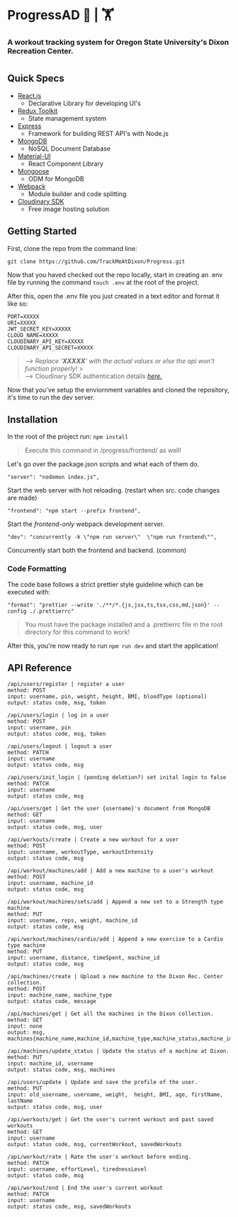 # ProgressAD 🏃 | 🏋️

### A workout tracking system for Oregon State University's Dixon Recreation Center.

#

## Quick Specs

- [React.js](https://reactjs.org/)
  - Declarative Library for developing UI's
- [Redux Toolkit](https://redux-toolkit.js.org/)
  - State management system
- [Express](https://expressjs.com/)
  - Framework for building REST API's with Node.js
- [MongoDB](https://www.mongodb.com/what-is-mongodb)
  - NoSQL Document Database
- [Material-UI](https://mui.com/)
  - React Component Library
- [Mongoose](https://mongoosejs.com/)
  - ODM for MongoDB
- [Webpack](https://webpack.js.org/)
  - Module builder and code splitting
- [Cloudinary SDK](https://cloudinary.com/documentation/node_integration)
  - Free image hosting solution

## Getting Started

First, clone the repo from the command line:

    git clone https://github.com/TrackMeAtDixon/Progress.git

Now that you haved checked out the repo locally, start in creating an .env file by running the command `touch .env` at the root of the project.

After this, open the .env file you just created in a text editor and format it like so:

```
PORT=XXXXX
URI=XXXXX
JWT_SECRET_KEY=XXXXX
CLOUD_NAME=XXXXX
CLOUDINARY_API_KEY=XXXXX
CLOUDINARY_API_SECRET=XXXXX
```

> _--> Replace '**XXXXX**' with the actual values or else the api won't function properly!_ > <br>--> Cloudinary SDK authentication details _[here.](https://cloudinary.com/documentation/node_integration#setting_configuration_parameters_globally)_

Now that you've setup the enviornment variables and cloned the repository, it's time to run the dev server.

## Installation

In the root of the project run:
`npm install`

> Execute this command in /progress/frontend/ as well!

Let's go over the package.json scripts and what each of them do.

    "server": "nodemon index.js",

Start the web server with hot reloading. (restart when src. code changes are made)

    "frontend": "npm start --prefix frontend",

Start the _frontend-only_ webpack development server.

    "dev": "concurrently -k \"npm run server\"  \"npm run frontend\"",

Concurrently start both the frontend and backend. (common)

### Code Formatting

The code base follows a strict prettier style guideline which can be executed with:

    "format": "prettier --write './**/*.{js,jsx,ts,tsx,css,md,json}' --config ./.prettierrc"

> You must have the package installed and a .prettierrc file in the root directory for this command to work!

After this, you're now ready to run `npm run dev` and start the application!

## API Reference

```
/api/users/register | register a user
method: POST
input: username, pin, weight, height, BMI, bloodType (optional)
output: status code, msg, token

/api/users/login | log in a user
method: POST
input: username, pin
output: status code, msg, token

/api/users/logout | logout a user
method: PATCH
input: username
output: status code, msg

/api/users/init_login | (pending deletion?) set inital login to false
method: PATCH
input: username
output: status code, msg

/api/users/get | Get the user {username}'s document from MongoDB
method: GET
input: username
output: status code, msg, user

/api/workouts/create | Create a new workout for a user
method: POST
input: username, workoutType, workoutIntensity
output: status code, msg

/api/workout/machines/add | Add a new machine to a user's workout
method: POST
input: username, machine_id
output: status code, msg

/api/workout/machines/sets/add | Append a new set to a Strength type machine
method: PUT
input: username, reps, weight, machine_id
output: status code, msg

/api/workout/machines/cardio/add | Append a new exercise to a Cardio type machine
method: PUT
input: username, distance, timeSpent, machine_id
output: status code, msg

/api/machines/create | Upload a new machine to the Dixon Rec. Center collection.
method: POST
input: machine_name, machine_type
output: status code, message

/api/machines/get | Get all the machines in the Dixon collection.
method: GET
input: none
output: msg,
machines{machine_name,machine_id,machine_type,machine_status,machine_image}

/api/machines/update_status | Update the status of a machine at Dixon.
method: PUT
input: machine_id, username
output: status code, msg, machines

/api/users/update | Update and save the profile of the user.
method: PUT
input: old_username, username, weight,  height, BMI, age, firstName, lastName
output: status code, msg, user

/api/workouts/get | Get the user's current workout and past saved workouts
method: GET
input: username
output: status code, msg, currentWorkout, savedWorkouts

/api/workout/rate | Rate the user's workout before ending.
method: PATCH
input: username, effortLevel, tirednessLevel
output: status code, msg

/api/workout/end | End the user's current workout
method: PATCH
input: username
output: status code, msg, savedWorkouts
```

